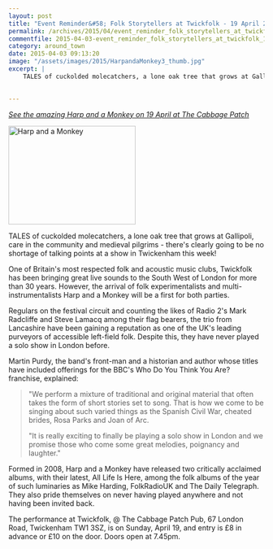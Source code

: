 ```yaml
---
layout: post
title: "Event Reminder&#58; Folk Storytellers at Twickfolk - 19 April 2015"
permalink: /archives/2015/04/event_reminder_folk_storytellers_at_twickfolk_19_a.html
commentfile: 2015-04-03-event_reminder_folk_storytellers_at_twickfolk_19_a
category: around_town
date: 2015-04-03 09:13:20
image: "/assets/images/2015/HarpandaMonkey3_thumb.jpg"
excerpt: |
    TALES of cuckolded molecatchers, a lone oak tree that grows at Gallipoli, care in the community and medieval pilgrims - there's clearly going to be no shortage of talking points at a show in Twickenham this week!
    

---
```


<em>[See the amazing Harp and a Monkey on 19 April at The Cabbage Patch](/event/show/200705144933)</em>

<a href="/assets/images/2015/HarpandaMonkey3.jpg" title="See larger version of - Harp and a Monkey "><img src="/assets/images/2015/HarpandaMonkey3_thumb.jpg" width="250" height="194" alt="Harp and a Monkey " class="photo right" /></a>

TALES of cuckolded molecatchers, a lone oak tree that grows at Gallipoli, care in the community and medieval pilgrims - there's clearly going to be no shortage of talking points at a show in Twickenham this week!

One of Britain's most respected folk and acoustic music clubs, Twickfolk has been bringing great live sounds to the South West of London for more than 30 years. However, the arrival of folk experimentalists and multi-instrumentalists Harp and a Monkey will be a first for both parties.

Regulars on the festival circuit and counting the likes of Radio 2's Mark Radcliffe and Steve Lamacq among their flag bearers, the trio from Lancashire have been gaining a reputation as one of the UK's leading purveyors of accessible left-field folk. Despite this, they have never played a solo show in London before.

Martin Purdy, the band's front-man and a historian and author whose titles have included offerings for the BBC's Who Do You Think You Are? franchise, explained:

> "We perform a mixture of traditional and original material that often takes the form of short stories set to song. That is how we come to be singing about such varied things as the Spanish Civil War, cheated brides, Rosa Parks and Joan of Arc.
> 
>  "It is really exciting to finally be playing a solo show in London and we promise those who come some great melodies, poignancy and laughter."
> 
> 
 Formed in 2008, Harp and a Monkey have released two critically acclaimed albums, with their latest, All Life Is Here, among the folk albums of the year of such luminaries as Mike Harding, FolkRadioUK and The Daily Telegraph. They also pride themselves on never having played anywhere and not having been invited back.

The performance at Twickfolk, @ The Cabbage Patch Pub, 67 London Road, Twickenham TW1 3SZ, is on Sunday, April 19, and entry is £8 in advance or £10 on the door. Doors open at 7.45pm.
